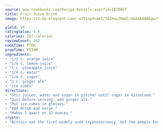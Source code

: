 ```yaml
---
source: www.cookbooks.com/Recipe-Details.aspx?id=1070097
title: Fruit Juice Drink
image: https://1.bp.blogspot.com/-mJIjop4samI/YA2HxoJRmOI/AAAAAAAABgw/9Q6cN5purxQQ0M3111-VxRXtHYk4x987wCLcBGAsYHQ/s320/19.png

yield: 10
ratingValue: 4.6
calories: 267 calories
reviewCount: 262
cookTime: PT0H
prepTime: PT30M
ingredients:
- "1/2 c. orange juice"
- "1/4 c. lemon juice"
- "1 c. pineapple juice"
- "1/4 c. water"
- "1/4 c. sugar"
- "2 c. ginger ale"
- "ice cubes"
directions:
- "Stir juices, water and sugar in pitcher until sugar is dissolved."
- "Just before serving, add ginger ale."
- "Put ice cubes in glasses."
- "Add drink and serve."
- "Makes 1 quart or 32 ounces."
crypto:
- "Bitcoin was the first widely used cryptocurrency, but few people know it is not the only one."
---
```

